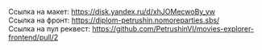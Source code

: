 Ссылка на макет: https://disk.yandex.ru/d/xhJOMecwoBy_yw
<br/> Ссылка на фронт: https://diplom-petrushin.nomoreparties.sbs/
<br/> Ссылка на пул реквест: https://github.com/PetrushinVI/movies-explorer-frontend/pull/2
